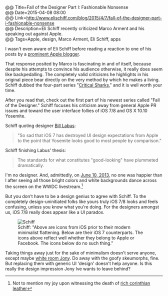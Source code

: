 @@ Title=Fall of the Designer Part I: Fashionable Nonsense  
@@ Date=2015-04-08 08:00  
@@ Link=http://www.elischiff.com/blog/2015/4/7/fall-of-the-designer-part-i-fashionable-nonsense  
@@ Description=Eli Schiff recently criticized Marco Arment and his speaking out against Apple.  
@@ Tags=Apple, design, Marco Arment, Eli Schiff, apps  

I wasn't even aware of Eli Schiff before reading a reaction to one of his posts by a [prominent Apple blogger][marco]. 

That response posited by Marco is fascinating in and of itself, because despite his attempts to convince his audience otherwise, it really does seem like backpedalling. The completely valid criticisms he highlights in his original piece bear directly on the very method by which he makes a living. Schiff dubbed the four-part series "[Critical Sharks][elischiff]," and it is well worth your time.

After you read that, check out the first part of his newest series called "Fall of the Designer." Schiff focuses his criticism away from general Apple PR issues and toward the user interface follies of iOS 7/8 and OS X 10.10 Yosemite.

Schiff quoting designer [Bill Labus][dribbble]:
>"So sad that iOS 7 has destroyed UI design expectations from Apple to the point that Yosemite looks good to most people by comparison."

Schiff finishing Labus' thesis:
>The standards for what constitutes "good-looking" have plummeted dramatically.

I'm no designer. And, admittedly, on [June 10, 2013][apple], no one was happier than I after seeing all those bright colors and white backgrounds dance across the screen on the WWDC livestream.[^ls]

But you don't have to be a design genius to agree with Schiff. To the completely design-uninitiated folks like yours truly iOS 7/8 looks and feels confusing, unless you know what you're doing. For the designers amongst us, iOS 7/8 really does appear like a UI paradox. 

<figure>
	<img class="jpg" src="http://d.pr/i/1jQtU+" alt="Schiff">
	<figcaption>Schiff: "Above are icons from iOS prior to their modern minimalist flattening. Below are their iOS 7 counterparts. The icons above reflect well whether they belong to Apple or Facebook. The icons below do no such thing."</figcaption>
</figure>

Taking things away just for the sake of minimalism doesn't serve anyone, except maybe [white room Jony][change]. Do away with the goofy skeumorphs, fine. But replacing them with generic UI 'design' doesn't help anyone. Is this really the design impression Jony Ive wants to leave behind? 

[^ls]: Not to mention my joy upon witnessing the death of [rich corinthian leather][daringfireball]

[apple]: https://www.apple.com/pr/library/2013/06/10Apple-Unveils-iOS-7.html
[change]: https://www.change.org/p/apple-free-jony-ive-from-his-white-room
[daringfireball]: http://daringfireball.net/2013/01/the_trend_against_skeuomorphism
[dribbble]: https://dribbble.com/blabus
[elischiff]: http://www.elischiff.com/blog/2015/3/4/critical-sharks-part-i-you-cant-say-that
[marco]: http://www.marco.org/2015/03/25/censoring-myself-for-apple